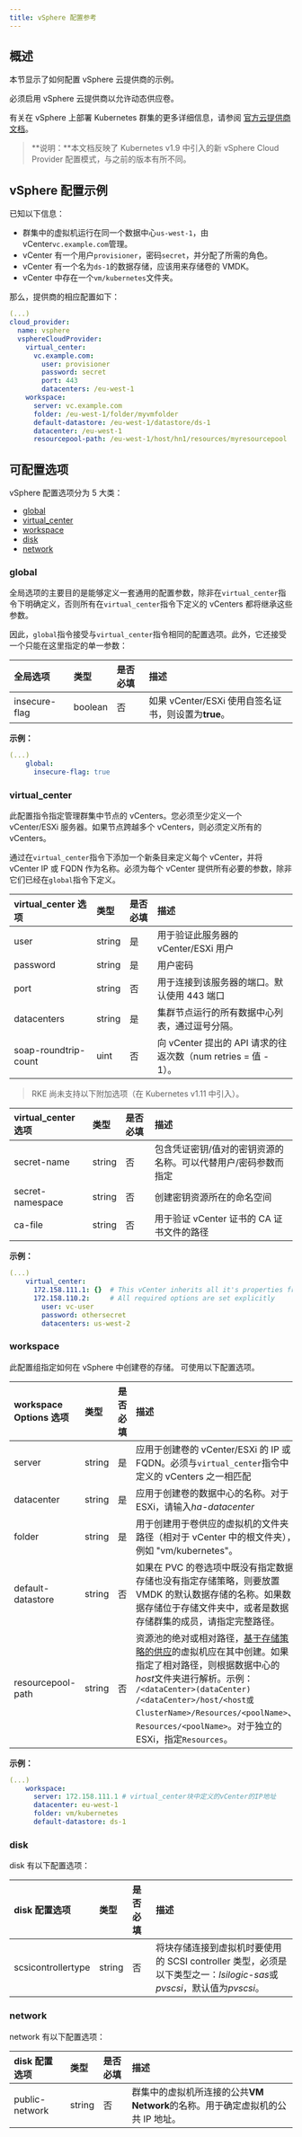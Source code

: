 ```yaml
---
title: vSphere 配置参考
---
```


## 概述

本节显示了如何配置 vSphere 云提供商的示例。

必须启用 vSphere 云提供商以允许动态供应卷。

有关在 vSphere 上部署 Kubernetes 群集的更多详细信息，请参阅 [官方云提供商文档](https://cloud-provider-vsphere.sigs.k8s.io/tutorials/kubernetes-on-vsphere-with-kubeadm.html)。

> **说明：**本文档反映了 Kubernetes v1.9 中引入的新 vSphere Cloud Provider 配置模式，与之前的版本有所不同。

## vSphere 配置示例

已知以下信息：

- 群集中的虚拟机运行在同一个数据中心`us-west-1`，由 vCenter`vc.example.com`管理。
- vCenter 有一个用户`provisioner`，密码`secret`，并分配了所需的角色。
- vCenter 有一个名为`ds-1`的数据存储，应该用来存储卷的 VMDK。
- vCenter 中存在一个`vm/kubernetes`文件夹。

那么，提供商的相应配置如下：

```yaml
(...)
cloud_provider:
  name: vsphere
  vsphereCloudProvider:
    virtual_center:
      vc.example.com:
        user: provisioner
        password: secret
        port: 443
        datacenters: /eu-west-1
    workspace:
      server: vc.example.com
      folder: /eu-west-1/folder/myvmfolder
      default-datastore: /eu-west-1/datastore/ds-1
      datacenter: /eu-west-1
      resourcepool-path: /eu-west-1/host/hn1/resources/myresourcepool

```

## 可配置选项

vSphere 配置选项分为 5 大类：

- [global](#global)
- [virtual_center](#virtual_center)
- [workspace](#workspace)
- [disk](#disk)
- [network](#network)

### global

全局选项的主要目的是能够定义一套通用的配置参数，除非在`virtual_center`指令下明确定义，否则所有在`virtual_center`指令下定义的 vCenters 都将继承这些参数。

因此，`global`指令接受与`virtual_center`指令相同的配置选项。此外，它还接受一个只能在这里指定的单一参数：

| 全局选项      | 类型    | 是否必填 | 描述                                                 |
| :------------ | :------ | :------- | :--------------------------------------------------- |
| insecure-flag | boolean | 否       | 如果 vCenter/ESXi 使用自签名证书，则设置为**true**。 |

**示例：**

```yaml
(...)
    global:
      insecure-flag: true
```

### virtual_center

此配置指令指定管理群集中节点的 vCenters。您必须至少定义一个 vCenter/ESXi 服务器。如果节点跨越多个 vCenters，则必须定义所有的 vCenters。

通过在`virtual_center`指令下添加一个新条目来定义每个 vCenter，并将 vCenter IP 或 FQDN 作为名称。必须为每个 vCenter 提供所有必要的参数，除非它们已经在`global`指令下定义。

| virtual_center 选项  | 类型   | 是否必填 | 描述                                                           |
| :------------------- | :----- | :------- | :------------------------------------------------------------- |
| user                 | string | 是       | 用于验证此服务器的 vCenter/ESXi 用户                           |
| password             | string | 是       | 用户密码                                                       |
| port                 | string | 否       | 用于连接到该服务器的端口。默认使用 443 端口                    |
| datacenters          | string | 是       | 集群节点运行的所有数据中心列表，通过逗号分隔。                 |
| soap-roundtrip-count | uint   | 否       | 向 vCenter 提出的 API 请求的往返次数（num retries = 值 - 1）。 |

> RKE 尚未支持以下附加选项（在 Kubernetes v1.11 中引入）。

| virtual_center 选项 | 类型   | 是否必填 | 描述                                                           |
| :------------------ | :----- | :------- | :------------------------------------------------------------- |
| secret-name         | string | 否       | 包含凭证密钥/值对的密钥资源的名称。可以代替用户/密码参数而指定 |
| secret-namespace    | string | 否       | 创建密钥资源所在的命名空间                                     |
| ca-file             | string | 否       | 用于验证 vCenter 证书的 CA 证书文件的路径                      |

**示例：**

```yaml
(...)
    virtual_center:
      172.158.111.1: {}  # This vCenter inherits all it's properties from global options
      172.158.110.2:     # All required options are set explicitly
        user: vc-user
        password: othersecret
        datacenters: us-west-2
```

### workspace

此配置组指定如何在 vSphere 中创建卷的存储。
可使用以下配置选项。

| workspace Options 选项 | 类型   | 是否必填 | 描述                                                                                                                                                                                                                                                                                                                                                                                 |
| :--------------------- | :----- | :------- | :----------------------------------------------------------------------------------------------------------------------------------------------------------------------------------------------------------------------------------------------------------------------------------------------------------------------------------------------------------------------------------- |
| server                 | string | 是       | 应用于创建卷的 vCenter/ESXi 的 IP 或 FQDN。必须与`virtual_center`指令中定义的 vCenters 之一相匹配                                                                                                                                                                                                                                                                                    |
| datacenter             | string | 是       | 应用于创建卷的数据中心的名称。对于 ESXi，请输入*ha-datacenter*                                                                                                                                                                                                                                                                                                                       |
| folder                 | string | 是       | 用于创建用于卷供应的虚拟机的文件夹路径（相对于 vCenter 中的根文件夹），例如 "vm/kubernetes"。                                                                                                                                                                                                                                                                                        |
| default-datastore      | string | 否       | 如果在 PVC 的卷选项中既没有指定数据存储也没有指定存储策略，则要放置 VMDK 的默认数据存储的名称。如果数据存储位于存储文件夹中，或者是数据存储群集的成员，请指定完整路径。                                                                                                                                                                                                              |
| resourcepool-path      | string | 否       | 资源池的绝对或相对路径，[基于存储策略的供应](https://vmware.github.io/vsphere-storage-for-kubernetes/documentation/policy-based-mgmt.html)的虚拟机应在其中创建。如果指定了相对路径，则根据数据中心的*host*文件夹进行解析。示例： `/<dataCenter>(dataCenter) /<dataCenter>/host/<host或ClusterName>/Resources/<poolName>`、`Resources/<poolName>`。对于独立的 ESXi，指定`Resources`。 |

**示例：**

```yaml
(...)
    workspace:
      server: 172.158.111.1 # virtual_center块中定义的vCenter的IP地址
      datacenter: eu-west-1
      folder: vm/kubernetes
      default-datastore: ds-1
```

### disk

disk 有以下配置选项：

| disk 配置选项      | 类型   | 是否必填 | 描述                                                                                                                  |
| :----------------- | :----- | :------- | :-------------------------------------------------------------------------------------------------------------------- |
| scsicontrollertype | string | 否       | 将块存储连接到虚拟机时要使用的 SCSI controller 类型，必须是以下类型之一：*lsilogic-sas*或*pvscsi*，默认值为*pvscsi*。 |

### network

network 有以下配置选项：

| disk 配置选项  | 类型   | 是否必填 | 描述                                                                           |
| :------------- | :----- | :------- | :----------------------------------------------------------------------------- |
| public-network | string | 否       | 群集中的虚拟机所连接的公共**VM Network**的名称。用于确定虚拟机的公共 IP 地址。 |
